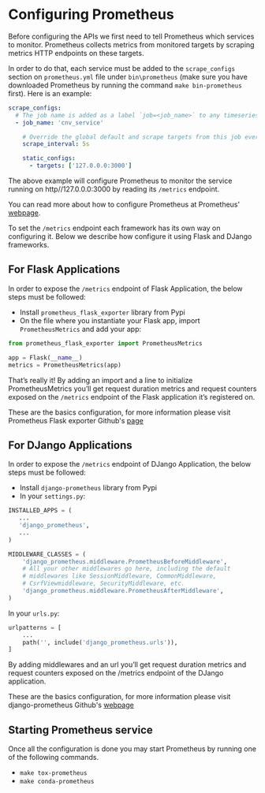 # Configuring Prometheus

Before configuring the APIs we first need to tell Prometheus which services to monitor. Prometheus collects metrics from monitored targets by scraping metrics HTTP endpoints on these targets. 

In order to do that, each service must be added to the `scrape_configs` section on `prometheus.yml` file under `bin\prometheus` (make sure you have downloaded Prometheus by running the command `make bin-prometheus` first). Here is an example:
```yml
scrape_configs:
  # The job name is added as a label `job=<job_name>` to any timeseries scraped from this config.
  - job_name: 'cnv_service'

    # Override the global default and scrape targets from this job every 5 seconds.
    scrape_interval: 5s

    static_configs:
      - targets: ['127.0.0.0:3000']
```

The above example will configure Prometheus to monitor the service running on http//127.0.0.0:3000 by reading its `/metrics` endpoint.

You can read more about how to configure Prometheus at Prometheus' [webpage](https://prometheus.io/docs/prometheus/latest/getting_started/).

To set the `/metrics` endpoint each framework has its own way on configuring it. Below we describe how configure it using Flask and DJango frameworks.

## For Flask Applications

In order to expose the `/metrics` endpoint of Flask Application, the below steps must be followed:

- Install `prometheus_flask_exporter` library from Pypi
- On the file where you instantiate your Flask app, import `PrometheusMetrics` and add your app:
```python
from prometheus_flask_exporter import PrometheusMetrics

app = Flask(__name__)
metrics = PrometheusMetrics(app)
```

That’s really it! By adding an import and a line to initialize PrometheusMetrics you’ll get request duration metrics and request counters exposed on the `/metrics` endpoint of the Flask application it’s registered on.

These are the basics configuration, for more information please visit Prometheus Flask exporter Github's [page](https://github.com/rycus86/prometheus_flask_exporter)


## For DJango Applications

In order to expose the `/metrics` endpoint of DJango Application, the below steps must be followed:

- Install `django-prometheus` library from Pypi
- In your `settings.py`:
```python
INSTALLED_APPS = (
   ...
   'django_prometheus',
   ...
)

MIDDLEWARE_CLASSES = (
    'django_prometheus.middleware.PrometheusBeforeMiddleware',
    # All your other middlewares go here, including the default
    # middlewares like SessionMiddleware, CommonMiddleware,
    # CsrfViewmiddleware, SecurityMiddleware, etc.
    'django_prometheus.middleware.PrometheusAfterMiddleware',
)
```

In your `urls.py`:
```python
urlpatterns = [
    ...
    path('', include('django_prometheus.urls')),
]
```

By adding middlewares and an url you’ll get request duration metrics and request counters exposed on the /metrics endpoint of the DJango application.

These are the basics configuration, for more information please visit django-prometheus Github's [webpage](https://github.com/korfuri/django-prometheus)

## Starting Prometheus service

Once all the configuration is done you may start Prometheus by running one of the following commands.

- `make tox-prometheus`
- `make conda-prometheus`
